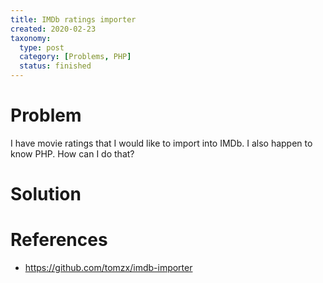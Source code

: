 ```yaml
---
title: IMDb ratings importer
created: 2020-02-23
taxonomy:
  type: post
  category: [Problems, PHP]
  status: finished
---
```


# Problem
I have movie ratings that I would like to import into IMDb. I also happen to know PHP. How can I do that?

# Solution



# References
* https://github.com/tomzx/imdb-importer
